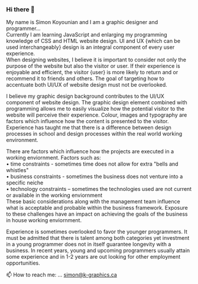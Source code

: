 ### Hi there 👋
My name is Simon Koyounian and I am a graphic designer and programmer...<br>
Currently I am learning JavaScript and enlarging my programming knowledge of CSS and HTML website design. UI and UX {which can be used interchangeably} design is an integral component of every user experience.
<br>When designing websites, I believe it is important to consider not only the purpose of the website but also the visitor or user.  If their experience is enjoyable and efficient, the visitor {user} is more likely to return and or recommend it to friends and others.  The goal of targeting how to accentuate both UI/UX of website design must not be overlooked.</p>
<p>
I believe my graphic design background contributes to the UI/UX component of website design. The graphic design element combined with programming allows me to easily visualize how the potential visitor to the website will perceive their experience. Colour, images and typography are factors which influence how the content is presented to the visitor.
Experience has taught me that there is a difference between design processes in school and design processes within the real world working environment.</p><p>
There are factors which influence how the projects are executed in a working enviornment. Factors such as:<br>
• time constraints - sometimes time does not allow for extra "bells and whistles"<br>
• business constraints - sometimes the business does not venture into a specific neiche <br>
• technology constraints – sometimes the technologies used are not current or available in the working enviornment<br>
These basic considerations along with the management team influence what is acceptable and probable within the business framework. Exposure to these challenges have an impact on achieving the goals of the business in house working enviornment.</p>
<p>
Experience is sometimes overlooked to favor the younger programmers. It must be admitted that there is talent among both categories yet investment in a young programmer does not in itself guarantee longevity with a business. In recent years, young and upcoming programmers usually attain some experience and in 1-2 years are out looking for other employment opportunities.

 📫 How to reach me: ... simon@k-graphics.ca


<!--
**SimonKoy/SimonKoy** is a ✨ _special_ ✨ repository because its `README.md` (this file) appears on your GitHub profile.

Here are some ideas to get you started:

- 🔭 I’m currently working on ...
- 🌱 I’m currently learning ...
- 👯 I’m looking to collaborate on ...
- 🤔 I’m looking for help with ...
- 💬 Ask me about ...
- 📫 How to reach me: ...
- 😄 Pronouns: ...
- ⚡ Fun fact: ...
-->

